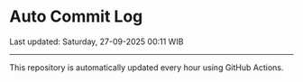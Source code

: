 # Auto Commit Log

Last updated: Saturday, 27-09-2025 00:11 WIB

---

This repository is automatically updated every hour using GitHub Actions.
